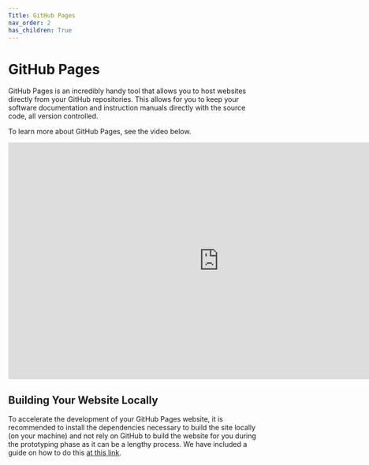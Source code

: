 ```yaml
---
Title: GitHub Pages
nav_order: 2
has_children: True
---
```


# GitHub Pages

GitHub Pages is an incredibly handy tool that allows you to host websites directly from your GitHub repositories. This allows for you to keep your software documentation and instruction manuals directly with the source code, all version controlled.

To learn more about GitHub Pages, see the video below.

<!-- This is just copy/pasted from youtube using the "copy embed code" option when right-clicking a video -->
<iframe width="854" height="480" src="https://www.youtube.com/embed/2MsN8gpT6jY" frameborder="0" allow="accelerometer; autoplay; encrypted-media; gyroscope; picture-in-picture" allowfullscreen></iframe>

## Building Your Website Locally

To accelerate the development of your GitHub Pages website, it is recommended to install the dependencies necessary to build the site locally (on your machine) and not rely on GitHub to build the website for you during the prototyping phase as it can be a lengthy process. We have included a guide on how to do this [at this link](building_locally/building_locally.md).
